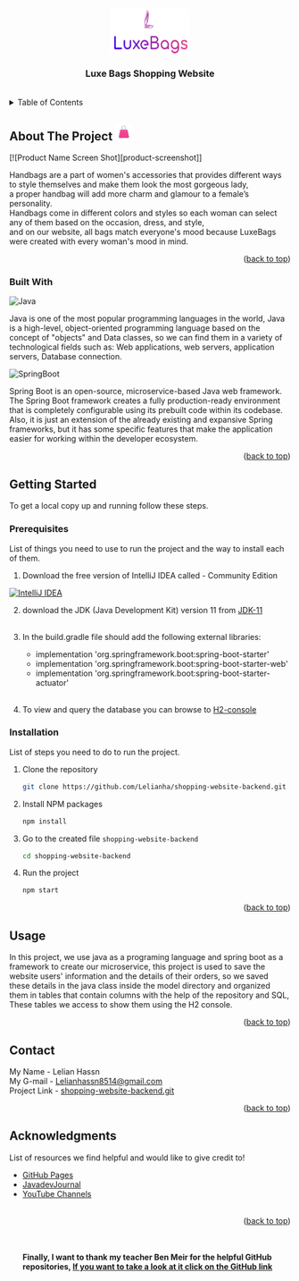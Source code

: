 <a name="readme-top"></a>

<br>

<div align="center" >
  <img src="./images/Logo-README.png" alt="Logo" width="140" height="80">
  <h3 align="center"  >Luxe Bags Shopping Website</h3 >
</div>

<br>

<details>
  <summary>Table of Contents</summary>
  <ol>
    <li>
      <a href="#about-the-project">About The Project</a>
      <ul>
        <li><a href="#built-with">Built With</a></li>
      </ul>
    </li>
    <li>
      <a href="#getting-started">Getting Started</a>
      <ul>
        <li><a href="#prerequisites">Prerequisites</a></li>
        <li><a href="#installation">Installation</a></li>
      </ul>
    </li>
    <li><a href="#usage">Usage</a></li>
    <li><a href="#contact">Contact</a></li>
    <li><a href="#acknowledgments">Acknowledgments</a></li>
  </ol>
</details>

## About The Project <img src="./images/bagIcon.png" width="30" height="30" />

[![Product Name Screen Shot][product-screenshot]]

Handbags are a part of women's accessories that provides different ways to style themselves and make them look the most
gorgeous lady,<br>
a proper handbag will add more charm and glamour to a female’s personality.<br>
Handbags come in different colors and styles so each woman can select any of them based on the occasion, dress, and
style,<br>
and on our website, all bags match everyone's mood because LuxeBags were created with every woman's mood in mind.<br>


<p align="right">(<a href="#readme-top">back to top</a>)</p>

### Built With

![Java][java.com]

Java is one of the most popular programming languages in the world,
Java is a high-level, object-oriented programming language based on the concept of
"objects" and Data classes, so we can find them in a variety of technological fields such as:
Web applications, web servers, application servers, Database connection.


![SpringBoot][SpringBoot.com]

Spring Boot is an open-source, microservice-based Java web framework.
The Spring Boot framework creates a fully production-ready environment that is completely configurable using its prebuilt code within its codebase.
Also, it is just an extension of the already existing and expansive Spring frameworks,
but it has some specific features that make the application easier for working within the
developer ecosystem.


<p align="right">(<a href="#readme-top">back to top</a>)</p>



<!-- GETTING STARTED -->

## Getting Started

To get a local copy up and running follow these steps.

### Prerequisites

List of things you need to use to run the project and the way to install each of them.

1. Download the free version of IntelliJ IDEA called  - Community Edition

[![IntelliJ IDEA][IntelliJIDEA.com]][IntelliJIDEA-url] 

2. download the JDK (Java Development Kit) version 11 from [JDK-11][jdk11-url]
<br><br>
3. In the build.gradle file should add the following external libraries:
   * implementation 'org.springframework.boot:spring-boot-starter'
   * implementation 'org.springframework.boot:spring-boot-starter-web'
   * implementation 'org.springframework.boot:spring-boot-starter-actuator'<br><br>

4. To view and query the database you can browse to [H2-console][H2console-url]

### Installation

List of steps you need to do to run the project.
1. Clone the repository
   ```sh
   git clone https://github.com/Lelianha/shopping-website-backend.git
   ```
2. Install NPM packages
   ```sh
   npm install
   ```
3. Go to the created file `shopping-website-backend`
   ```sh
   cd shopping-website-backend
   ```
4. Run the project
   ```sh
   npm start
   ```

<p align="right">(<a href="#readme-top">back to top</a>)</p>


## Usage

In this project, we use java as a programing language and spring boot as a framework to create our microservice,
this project is used to save the website users' information and the details of their orders,
so we saved these details in the java class inside the model directory and organized them in tables that contain columns with the help of the repository and SQL,
These tables we access to show them using the H2 console.

<p align="right">(<a href="#readme-top">back to top</a>)</p>

## Contact

My Name - Lelian Hassn
<br>
My G-mail - Lelianhassn8514@gmail.com
<br>
Project
Link - [shopping-website-backend.git][project-url]

<p align="right">(<a href="#readme-top">back to top</a>)</p>

## Acknowledgments

List of resources we find helpful and would like to give credit to!

* [GitHub Pages][gitHubPages-url]
* [JavadevJournal][JavadevJournal-url]
* [YouTube Channels][YouTubeChannels-url]
  <br><br><p align="right">(<a href="#readme-top">back to top</a>)</p><br><br>
  **Finally, I want to thank my teacher Ben Meir for the helpful GitHub
  repositories, [If you want to take a look at it click on the GitHub link][BenMeir-url]**

[java.com]: https://img.shields.io/badge/java-%23ED8B00.svg?style=for-the-badge&logo=java&logoColor=white
[springBoot.com]: https://img.shields.io/badge/springboot-%236DB33F.svg?style=for-the-badge&logo=springboot&logoColor=white
[IntelliJIDEA.com]: https://img.shields.io/badge/IntelliJIDEA-000000.svg?style=for-the-badge&logo=intellij-idea&logoColor=white
[IntelliJIDEA-url]: https://www.jetbrains.com/idea/download/?source=google&medium=cpc&campaign=9730674410&term=intellij%20idea&content=602143185274&gclid=Cj0KCQiApKagBhC1ARIsAFc7Mc5_XB27foC3X3tIPLEXHfE-hwSQhp3J3sbWIODl4QaBGiWeE9t5AWUaAkcMEALw_wcB#section=windows
[jdk11-url]: https://www.oracle.com/il-en/java/technologies/javase/jdk11-archive-downloads.html
[H2console-url]: http://localhost:8080/h2-console
[project-url]: https://github.com/Lelianha/shopping-website-backend.git
[gitHubPages-url]:https://pages.github.com
[JavadevJournal-url]:https://www.javadevjournal.com/spring-boot/
[YouTubeChannels-url]: https://www.youtube.com/watch?v=msXL2oDexqw&list=PLqq-6Pq4lTTbx8p2oCgcAQGQyqN8XeA1x
[BenMeir-url]: https://github.com/benmeirr
